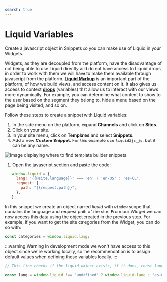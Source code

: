 ```yaml
---
search: true
---
```


# Liquid Variables

Create a javascript object in Snippets so you can make use of Liquid in your Widgets.

Widgets, as they are decoupled from the platform, have the disadvantage of not being able to use Liquid directly and do not have access to Liquid drops, in order to work with them we will have to make them available through javascript from the platform. [**Liquid Markup**](/en/platform/channels/liquid-markup.html) is an important part of the platform, of how we build views, and access content on it. It also gives us access to context [**drops**](/en/platform/channels/liquid-markup.html#drops) (variables) that allow us to interact with our views more dynamically. For example, you can determine what content to show to the user based on the segment they belong to, hide a menu based on the page being visited, and so on.


Follow these steps to create a snippet with Liquid variables:
1. In the side menu on the platform, expand **Channels** and click on **Sites**.
1. Click on your site.
1. In your site menu, click on **Templates** and select **Snippets**.
1. Add a new **Custom Snippet**. For this example use `liquid2js_js`, but it can be any name.

<img src="/assets/img/widgets/template_snippets.png" alt="Image displaying where to find template builder snippets.">   

1. Open the javascript section and paste the code:
```js
   window.liquid = {
     lang: '{{@site.language}}' === 'en' ? 'en-US' : 'es-CL',
     request: {
       path: "{{request.path}}",
     },
   };
```
In this snippet we create an object named _liquid_ with `window` scope that contains the language and request path of the site. From our Widget we can now access this data using the object created in the previous step. For example, if you want to get the site categories from the Widget, you can do so with: 

   ```js
   const categories = window.liquid.lang;
   ```

:::warning Warning
In development mode we won't have access to this object since we're working locally, so the recommendation is to assign default values when defining these variables locally.
:::

```js
// This line checks if the liquid object exists, if it does, const lang takes the value window.liquid.lang, if the object doesn't exist, it takes the value "es-CL" by default.

const lang = window.liquid !== "undefined" ? window.liquid.lang : "es-CL";
```